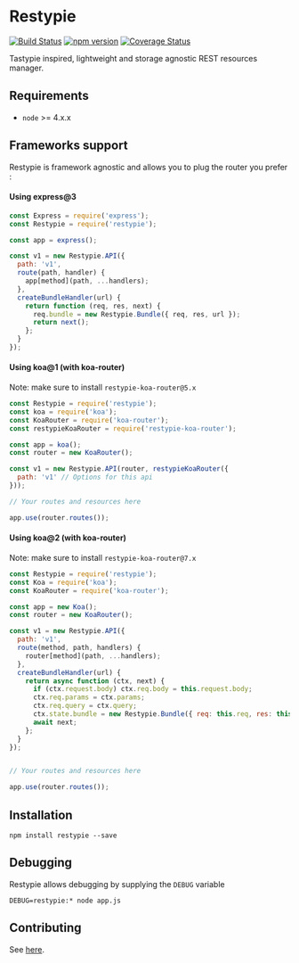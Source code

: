 # Restypie

[![Build Status](https://travis-ci.org/SylvainEstevez/Restypie.svg?branch=master)](https://travis-ci.org/SylvainEstevez/Restypie)
[![npm version](https://badge.fury.io/js/restypie.svg)](https://badge.fury.io/js/restypie)
[![Coverage Status](https://coveralls.io/repos/github/SylvainEstevez/Restypie/badge.svg?branch=master)](https://coveralls.io/github/SylvainEstevez/Restypie?branch=master)

Tastypie inspired, lightweight and storage agnostic REST resources manager.

## Requirements
- `node` >= 4.x.x

## Frameworks support
Restypie is framework agnostic and allows you to plug the router you prefer :

#### Using express@3

```javascript
const Express = require('express');
const Restypie = require('restypie');

const app = express();

const v1 = new Restypie.API({
  path: 'v1',
  route(path, handler) {
    app[method](path, ...handlers);
  },
  createBundleHandler(url) {
    return function (req, res, next) {
      req.bundle = new Restypie.Bundle({ req, res, url });
      return next();
    };
  }
});

```

#### Using koa@1 (with koa-router)

Note: make sure to install `restypie-koa-router@5.x`

```javascript
const Restypie = require('restypie');
const koa = require('koa');
const KoaRouter = require('koa-router');
const restypieKoaRouter = require('restypie-koa-router');

const app = koa();
const router = new KoaRouter();

const v1 = new Restypie.API(router, restypieKoaRouter({
  path: 'v1' // Options for this api
}));

// Your routes and resources here

app.use(router.routes());
```

#### Using koa@2 (with koa-router)

Note: make sure to install `restypie-koa-router@7.x`

```javascript
const Restypie = require('restypie');
const Koa = require('koa');
const KoaRouter = require('koa-router');

const app = new Koa();
const router = new KoaRouter();

const v1 = new Restypie.API({
  path: 'v1',
  route(method, path, handlers) {
    router[method](path, ...handlers);
  },
  createBundleHandler(url) {
    return async function (ctx, next) {
      if (ctx.request.body) ctx.req.body = this.request.body;
      ctx.req.params = ctx.params;
      ctx.req.query = ctx.query;
      ctx.state.bundle = new Restypie.Bundle({ req: this.req, res: this.res, url });
      await next;
    }; 
  }
});


// Your routes and resources here

app.use(router.routes());
```

## Installation
```
npm install restypie --save
```

## Debugging
Restypie allows debugging by supplying the `DEBUG` variable
```
DEBUG=restypie:* node app.js
```

## Contributing

See [here](./CONTRIBUTING.md).
